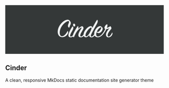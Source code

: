 <img src="img/header.png" alt="Cinder | A clean, responsive theme for MkDocs" width="728">

## Cinder

A clean, responsive MkDocs static documentation site generator theme

